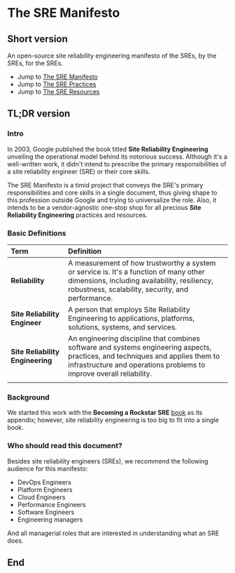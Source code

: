 # The SRE Manifesto

## Short version

An open-source site reliability engineering manifesto of the SREs, by the SREs, for the SREs.

* Jump to [The SRE Manifesto](./sre/manifesto.md)
* Jump to [The SRE Practices](./sre/practices.md)
* Jump to [The SRE Resources](./sre/resources.md)

## TL;DR version

### Intro

In 2003, Google published the book titled **Site Reliability Engineering** unveiling the operational model behind its notorious success. Although it's a well-written work, it didn't intend to prescribe the primary responsibilities of a site reliability engineer (SRE) or their core skills.

The SRE Manifesto is a timid project that conveys the SRE's primary responsibilities and core skills in a single document, thus giving shape to this profession outside Google and trying to universalize the role. Also, it intends to be a vendor-agnostic one-stop shop for all precious **Site Reliability Engineering** practices and resources.

### Basic Definitions

| **Term** | **Definition** |
|:---------|:---------------|
| **Reliability** | A measurement of how trustworthy a system or service is. It's a function of many other dimensions, including availability, resiliency, robustness, scalability, security, and performance. |
| **Site Reliability Engineer** | A person that employs Site Reliability Engineering to applications, platforms, solutions, systems, and services. |
| **Site Reliability Engineering** | An engineering discipline that combines software and systems engineering aspects, practices, and techniques and applies them to infrastructure and operations problems to improve overall reliability. |
| | |

### Background

We started this work with the **Becoming a Rockstar SRE** [book](https://packt.link/H0G2R) as its appendix; however, site reliability engineering is too big to fit into a single book.

### Who should read this document?

Besides site reliability engineers (SREs), we recommend the following audience for this manifesto:

* DevOps Engineers
* Platform Engineers
* Cloud Engineers
* Performance Engineers
* Software Engineers
* Engineering managers

And all managerial roles that are interested in understanding what an SRE does.

## End
